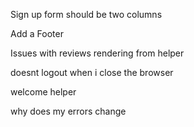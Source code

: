Sign up form should be two columns

Add a Footer

Issues with reviews rendering from helper

doesnt logout when i close the browser

welcome helper

why does my errors change